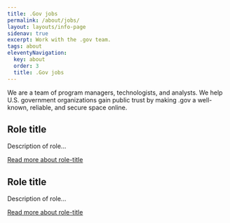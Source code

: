 ```yaml
---
title: .Gov jobs
permalink: /about/jobs/
layout: layouts/info-page
sidenav: true
excerpt: Work with the .gov team.
tags: about
eleventyNavigation:
  key: about
  order: 3
  title: .Gov jobs
---
```

  
We are a team of program managers, technologists, and analysts. We help U.S. government organizations gain public trust by making .gov a well-known, reliable, and secure space online.

## Role title

Description of role…

[Read more about role-title](#)

## Role title

Description of role…

[Read more about role-title](#)
